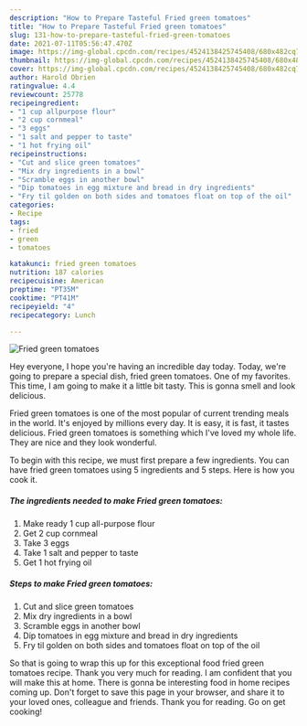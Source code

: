 ```yaml
---
description: "How to Prepare Tasteful Fried green tomatoes"
title: "How to Prepare Tasteful Fried green tomatoes"
slug: 131-how-to-prepare-tasteful-fried-green-tomatoes
date: 2021-07-11T05:56:47.470Z
image: https://img-global.cpcdn.com/recipes/4524138425745408/680x482cq70/fried-green-tomatoes-recipe-main-photo.jpg
thumbnail: https://img-global.cpcdn.com/recipes/4524138425745408/680x482cq70/fried-green-tomatoes-recipe-main-photo.jpg
cover: https://img-global.cpcdn.com/recipes/4524138425745408/680x482cq70/fried-green-tomatoes-recipe-main-photo.jpg
author: Harold Obrien
ratingvalue: 4.4
reviewcount: 25778
recipeingredient:
- "1 cup allpurpose flour"
- "2 cup cornmeal"
- "3 eggs"
- "1 salt and pepper to taste"
- "1 hot frying oil"
recipeinstructions:
- "Cut and slice green tomatoes"
- "Mix dry ingredients in a bowl"
- "Scramble eggs in another bowl"
- "Dip tomatoes in egg mixture and bread in dry ingredients"
- "Fry til golden on both sides and tomatoes float on top of the oil"
categories:
- Recipe
tags:
- fried
- green
- tomatoes

katakunci: fried green tomatoes 
nutrition: 187 calories
recipecuisine: American
preptime: "PT35M"
cooktime: "PT41M"
recipeyield: "4"
recipecategory: Lunch

---
```



![Fried green tomatoes](https://img-global.cpcdn.com/recipes/4524138425745408/680x482cq70/fried-green-tomatoes-recipe-main-photo.jpg)

Hey everyone, I hope you're having an incredible day today. Today, we're going to prepare a special dish, fried green tomatoes. One of my favorites. This time, I am going to make it a little bit tasty. This is gonna smell and look delicious.

Fried green tomatoes is one of the most popular of current trending meals in the world. It's enjoyed by millions every day. It is easy, it is fast, it tastes delicious. Fried green tomatoes is something which I've loved my whole life. They are nice and they look wonderful.




To begin with this recipe, we must first prepare a few ingredients. You can have fried green tomatoes using 5 ingredients and 5 steps. Here is how you cook it.

<!--inarticleads1-->

##### The ingredients needed to make Fried green tomatoes:

1. Make ready 1 cup all-purpose flour
1. Get 2 cup cornmeal
1. Take 3 eggs
1. Take 1 salt and pepper to taste
1. Get 1 hot frying oil




<!--inarticleads2-->

##### Steps to make Fried green tomatoes:

1. Cut and slice green tomatoes
1. Mix dry ingredients in a bowl
1. Scramble eggs in another bowl
1. Dip tomatoes in egg mixture and bread in dry ingredients
1. Fry til golden on both sides and tomatoes float on top of the oil




So that is going to wrap this up for this exceptional food fried green tomatoes recipe. Thank you very much for reading. I am confident that you will make this at home. There is gonna be interesting food in home recipes coming up. Don't forget to save this page in your browser, and share it to your loved ones, colleague and friends. Thank you for reading. Go on get cooking!
